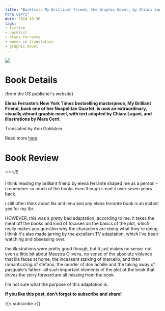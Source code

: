 ```yaml
---
title: "Backlist: My Brilliant Friend, the Graphic Novel, by Chiara Lagani &
Mara Cerri"
date: 2024-10-30
tags: 
- fiction
- backlist
- elena ferrante
- women in translation
- graphic novel
---
```


![](https://www.europaeditions.com/spool/cover_9781609459475__id2256_w600_t1678208479__1x.jpg)

# Book Details
(from the US publisher's website)

**Elena Ferrante’s New York Times bestselling masterpiece, My Brilliant Friend, book one of her Neapolitan Quartet, is now an extraordinary, visually vibrant graphic novel, with text adapted by Chiara Lagani, and illustrations by Mara Cerri.**

Translated by Ann Goldstein

Read more [here](https://www.europaeditions.com/book/9781609459475/my-brilliant-friend-the-graphic-novel)


# Book Review

⭐⭐⭐/5

i think reading my brilliant friend by elena ferrante shaped me as a person - i remember so much of the books even though i read it over seven years back. 

i still often think about lila and lenu and any elena ferrante book is an instant yes for my tbr. 

HOWEVER, this was a pretty bad adaptation, according to me. it takes the meat off the books and kind of focuses on the basics of the plot, which really makes you question why the characters are doing what they're doing. i think it's also made jarring by the excellent TV adaptation, which I've been watching and obsessing over.

the illustrations were pretty good though, but it just makes no sense. not even a little bit about Maestra Oliveira, no sense of the absolute violence that lila faces at home, the incessant stalking of marcello, and then romanticizing of stefano, the murder of don achille and the taking away of pasquale's father- all such important elements of the plot of the book that drives the story forward are all missing from the book.


i'm not sure what the purpose of this adaptation is.

**If you like this post, don't forget to subscribe and share!**

{{< subscribe >}}
